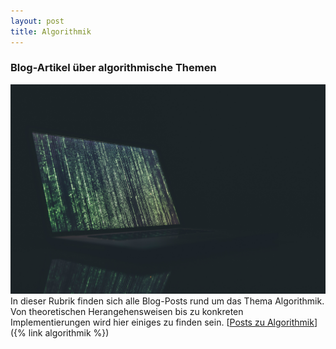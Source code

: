 ```yaml
---
layout: post
title: Algorithmik
---
```


### Blog-Artikel über algorithmische Themen

![Prozessor](/public/pictures/algorithm.jpg)
In dieser Rubrik finden sich alle Blog-Posts rund um das Thema Algorithmik. Von theoretischen Herangehensweisen bis zu konkreten Implementierungen wird hier einiges zu finden sein.
[<ins>Posts zu Algorithmik</ins>]({% link algorithmik %})